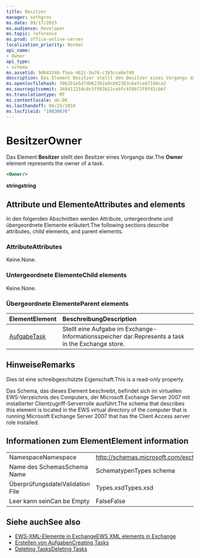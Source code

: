 ```yaml
---
title: Besitzer
manager: sethgros
ms.date: 09/17/2015
ms.audience: Developer
ms.topic: reference
ms.prod: office-online-server
localization_priority: Normal
api_name:
- Owner
api_type:
- schema
ms.assetid: 9d643246-f5ea-462c-9a76-c3b5cce8e740
description: Das Element Besitzer stellt den Besitzer eines Vorgangs dar.
ms.openlocfilehash: 3962b1e547db62362a9cb02363c6efce87108ca2
ms.sourcegitcommit: 34041125dc8c5f993b21cebfc4f8b72f0fd2cb6f
ms.translationtype: MT
ms.contentlocale: de-DE
ms.lasthandoff: 06/25/2018
ms.locfileid: "19830676"
---
```

# <a name="owner"></a><span data-ttu-id="2e88d-103">Besitzer</span><span class="sxs-lookup"><span data-stu-id="2e88d-103">Owner</span></span>

<span data-ttu-id="2e88d-104">Das Element **Besitzer** stellt den Besitzer eines Vorgangs dar.</span><span class="sxs-lookup"><span data-stu-id="2e88d-104">The **Owner** element represents the owner of a task.</span></span> 
  
```xml
<Owner/>
```

<span data-ttu-id="2e88d-105">**string**</span><span class="sxs-lookup"><span data-stu-id="2e88d-105">**string**</span></span>

## <a name="attributes-and-elements"></a><span data-ttu-id="2e88d-106">Attribute und Elemente</span><span class="sxs-lookup"><span data-stu-id="2e88d-106">Attributes and elements</span></span>

<span data-ttu-id="2e88d-107">In den folgenden Abschnitten werden Attribute, untergeordnete und übergeordnete Elemente erläutert.</span><span class="sxs-lookup"><span data-stu-id="2e88d-107">The following sections describe attributes, child elements, and parent elements.</span></span>
  
### <a name="attributes"></a><span data-ttu-id="2e88d-108">Attribute</span><span class="sxs-lookup"><span data-stu-id="2e88d-108">Attributes</span></span>

<span data-ttu-id="2e88d-109">Keine.</span><span class="sxs-lookup"><span data-stu-id="2e88d-109">None.</span></span>
  
### <a name="child-elements"></a><span data-ttu-id="2e88d-110">Untergeordnete Elemente</span><span class="sxs-lookup"><span data-stu-id="2e88d-110">Child elements</span></span>

<span data-ttu-id="2e88d-111">Keine.</span><span class="sxs-lookup"><span data-stu-id="2e88d-111">None.</span></span>
  
### <a name="parent-elements"></a><span data-ttu-id="2e88d-112">Übergeordnete Elemente</span><span class="sxs-lookup"><span data-stu-id="2e88d-112">Parent elements</span></span>

|<span data-ttu-id="2e88d-113">**Element**</span><span class="sxs-lookup"><span data-stu-id="2e88d-113">**Element**</span></span>|<span data-ttu-id="2e88d-114">**Beschreibung**</span><span class="sxs-lookup"><span data-stu-id="2e88d-114">**Description**</span></span>|
|:-----|:-----|
|[<span data-ttu-id="2e88d-115">Aufgabe</span><span class="sxs-lookup"><span data-stu-id="2e88d-115">Task</span></span>](task.md) <br/> |<span data-ttu-id="2e88d-116">Stellt eine Aufgabe im Exchange-Informationsspeicher dar.</span><span class="sxs-lookup"><span data-stu-id="2e88d-116">Represents a task in the Exchange store.</span></span>  <br/> |
   
## <a name="remarks"></a><span data-ttu-id="2e88d-117">Hinweise</span><span class="sxs-lookup"><span data-stu-id="2e88d-117">Remarks</span></span>

<span data-ttu-id="2e88d-118">Dies ist eine schreibgeschützte Eigenschaft.</span><span class="sxs-lookup"><span data-stu-id="2e88d-118">This is a read-only property.</span></span>
  
<span data-ttu-id="2e88d-119">Das Schema, das dieses Element beschreibt, befindet sich im virtuellen EWS-Verzeichnis des Computers, der Microsoft Exchange Server 2007 mit installierter Clientzugriff-Serverrolle ausführt.</span><span class="sxs-lookup"><span data-stu-id="2e88d-119">The schema that describes this element is located in the EWS virtual directory of the computer that is running Microsoft Exchange Server 2007 that has the Client Access server role installed.</span></span>
  
## <a name="element-information"></a><span data-ttu-id="2e88d-120">Informationen zum Element</span><span class="sxs-lookup"><span data-stu-id="2e88d-120">Element information</span></span>

|||
|:-----|:-----|
|<span data-ttu-id="2e88d-121">Namespace</span><span class="sxs-lookup"><span data-stu-id="2e88d-121">Namespace</span></span>  <br/> |http://schemas.microsoft.com/exchange/services/2006/types  <br/> |
|<span data-ttu-id="2e88d-122">Name des Schemas</span><span class="sxs-lookup"><span data-stu-id="2e88d-122">Schema Name</span></span>  <br/> |<span data-ttu-id="2e88d-123">Schematypen</span><span class="sxs-lookup"><span data-stu-id="2e88d-123">Types schema</span></span>  <br/> |
|<span data-ttu-id="2e88d-124">Überprüfungsdatei</span><span class="sxs-lookup"><span data-stu-id="2e88d-124">Validation File</span></span>  <br/> |<span data-ttu-id="2e88d-125">Types.xsd</span><span class="sxs-lookup"><span data-stu-id="2e88d-125">Types.xsd</span></span>  <br/> |
|<span data-ttu-id="2e88d-126">Leer kann sein</span><span class="sxs-lookup"><span data-stu-id="2e88d-126">Can be Empty</span></span>  <br/> |<span data-ttu-id="2e88d-127">False</span><span class="sxs-lookup"><span data-stu-id="2e88d-127">False</span></span>  <br/> |
   
## <a name="see-also"></a><span data-ttu-id="2e88d-128">Siehe auch</span><span class="sxs-lookup"><span data-stu-id="2e88d-128">See also</span></span>

- [<span data-ttu-id="2e88d-129">EWS-XML-Elemente in Exchange</span><span class="sxs-lookup"><span data-stu-id="2e88d-129">EWS XML elements in Exchange</span></span>](ews-xml-elements-in-exchange.md)
- [<span data-ttu-id="2e88d-130">Erstellen von Aufgaben</span><span class="sxs-lookup"><span data-stu-id="2e88d-130">Creating Tasks</span></span>](http://msdn.microsoft.com/library/0ef97334-e8a0-4f67-a23a-dd9e2bbad49f%28Office.15%29.aspx) 
- [<span data-ttu-id="2e88d-131">Deleting Tasks</span><span class="sxs-lookup"><span data-stu-id="2e88d-131">Deleting Tasks</span></span>](http://msdn.microsoft.com/library/a3d7e25f-8a35-4901-b1d9-d31f418ab340%28Office.15%29.aspx)

